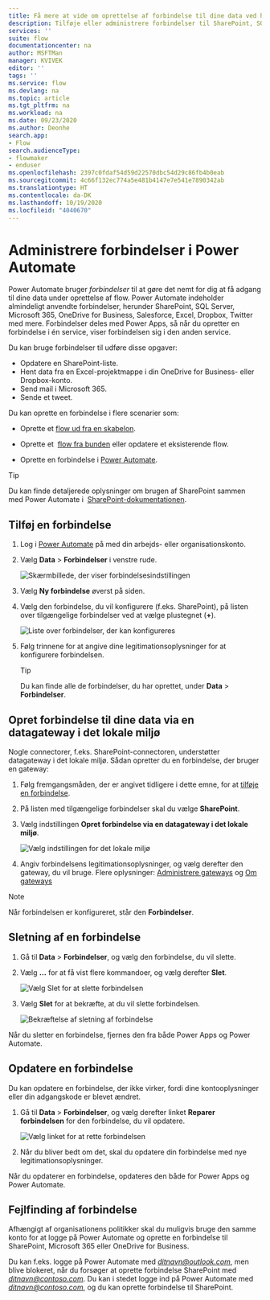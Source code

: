 ```yaml
---
title: Få mere at vide om oprettelse af forbindelse til dine data ved hjælp af forbindelser og datagateways i det lokale miljø | Microsoft Docs
description: Tilføje eller administrere forbindelser til SharePoint, SQL Server, OneDrive for Business, Salesforce, Microsoft 365, OneDrive, Dropbox, Twitter, Google Drev med mere
services: ''
suite: flow
documentationcenter: na
author: MSFTMan
manager: KVIVEK
editor: ''
tags: ''
ms.service: flow
ms.devlang: na
ms.topic: article
ms.tgt_pltfrm: na
ms.workload: na
ms.date: 09/23/2020
ms.author: Deonhe
search.app:
- Flow
search.audienceType:
- flowmaker
- enduser
ms.openlocfilehash: 2397c0fdaf54d59d22570dbc54d29c86fb4b0eab
ms.sourcegitcommit: 4c66f132ec774a5e481b4147e7e541e7890342ab
ms.translationtype: HT
ms.contentlocale: da-DK
ms.lasthandoff: 10/19/2020
ms.locfileid: "4040670"
---
```

# <a name="manage-connections-in-power-automate"></a>Administrere forbindelser i Power Automate

Power Automate bruger *forbindelser* til at gøre det nemt for dig at få adgang til dine data under oprettelse af flow. Power Automate indeholder almindeligt anvendte forbindelser, herunder SharePoint, SQL Server, Microsoft 365, OneDrive for Business, Salesforce, Excel, Dropbox, Twitter med mere. Forbindelser deles med Power Apps, så når du opretter en forbindelse i én service, viser forbindelsen sig i den anden service.

Du kan bruge forbindelser til udføre disse opgaver:

- Opdatere en SharePoint-liste.
- Hent data fra en Excel-projektmappe i din OneDrive for Business- eller Dropbox-konto.
- Send mail i Microsoft 365.
- Sende et tweet.

Du kan oprette en forbindelse i flere scenarier som:

- Oprette et [flow ud fra en skabelon](./get-started-logic-template.md).

- Oprette et  [flow fra bunden](./get-started-logic-flow.md) eller opdatere et eksisterende flow.

- Oprette en forbindelse i [Power Automate](https://flow.microsoft.com/).

>[!TIP]
> Du kan finde detaljerede oplysninger om brugen af SharePoint sammen med Power Automate i  [SharePoint-dokumentationen](https://docs.microsoft.com/sharepoint/dev/business-apps/power-automate/sharepoint-connector-actions-triggers).

## <a name="add-a-connection"></a>Tilføj en forbindelse

1. Log i [Power Automate](https://flow.microsoft.com/) på med din arbejds- eller organisationskonto.

1. Vælg **Data** > **Forbindelser** i venstre rude.

   ![Skærmbillede, der viser forbindelsesindstillingen](media/add-manage-connections/data-connections-link.png)

1. Vælg **Ny forbindelse** øverst på siden.

1. Vælg den forbindelse, du vil konfigurere (f.eks. SharePoint), på listen over tilgængelige forbindelser ved at vælge plustegnet (**+**).

   ![Liste over forbindelser, der kan konfigureres](media/add-manage-connections/new-connections-list.png)

1. Følg trinnene for at angive dine legitimationsoplysninger for at konfigurere forbindelsen.

   > [!TIP]
   > Du kan finde alle de forbindelser, du har oprettet, under **Data** > **Forbindelser**.

## <a name="connect-to-your-data-through-an-on-premises-data-gateway"></a>Opret forbindelse til dine data via en datagateway i det lokale miljø

Nogle connectorer, f.eks. SharePoint-connectoren, understøtter datagateway i det lokale miljø. Sådan opretter du en forbindelse, der bruger en gateway:

1. Følg fremgangsmåden, der er angivet tidligere i dette emne, for at [tilføje en forbindelse](#add-a-connection).

1. På listen med tilgængelige forbindelser skal du vælge **SharePoint**.

1. Vælg indstillingen **Opret forbindelse via en datagateway i det lokale miljø**.

   ![Vælg indstillingen for det lokale miljø](media/add-manage-connections/select-on-prem-option.png)

1. Angiv forbindelsens legitimationsoplysninger, og vælg derefter den gateway, du vil bruge. Flere oplysninger: [Administrere gateways](./gateway-manage.md) og [Om gateways](./gateway-reference.md)

> [!NOTE]
> Når forbindelsen er konfigureret, står den **Forbindelser**.

## <a name="delete-a-connection"></a>Sletning af en forbindelse

1. Gå til **Data** > **Forbindelser**, og vælg den forbindelse, du vil slette.

1. Vælg **…** for at få vist flere kommandoer, og vælg derefter **Slet**.

   ![Vælg Slet for at slette forbindelsen](media/add-manage-connections/delete-connection.png)

1. Vælg **Slet** for at bekræfte, at du vil slette forbindelsen.

   ![Bekræftelse af sletning af forbindelse](media/add-manage-connections/delete-connection-confirmation.png)

Når du sletter en forbindelse, fjernes den fra både Power Apps og Power Automate.

## <a name="update-a-connection"></a>Opdatere en forbindelse

Du kan opdatere en forbindelse, der ikke virker, fordi dine kontooplysninger eller din adgangskode er blevet ændret.

1. Gå til **Data** > **Forbindelser**, og vælg derefter linket **Reparer forbindelsen** for den forbindelse, du vil opdatere.

   ![Vælg linket for at rette forbindelsen](media/add-manage-connections/fix-connection-link.png)

1. Når du bliver bedt om det, skal du opdatere din forbindelse med nye legitimationsoplysninger.

Når du opdaterer en forbindelse, opdateres den både for Power Apps og Power Automate.

## <a name="troubleshoot-a-connection"></a>Fejlfinding af forbindelse

Afhængigt af organisationens politikker skal du muligvis bruge den samme konto for at logge på Power Automate og oprette en forbindelse til SharePoint, Microsoft 365 eller OneDrive for Business.

Du kan f.eks. logge på Power Automate med *ditnavn@outlook.com*, men blive blokeret, når du forsøger at oprette forbindelse SharePoint med *ditnavn@contoso.com*. Du kan i stedet logge ind på Power Automate med *ditnavn@contoso.com*, og du kan oprette forbindelse til SharePoint.
